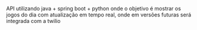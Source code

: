 API utilizando java + spring boot + python onde o objetivo é mostrar os jogos do dia com atualização em tempo real, onde em versões futuras será integrada com a twilio